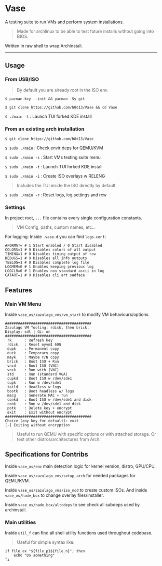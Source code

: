 # Vase

A testing suite to run VMs and perform system installations.
> Made for archlinux to be able to test future installs without going into BIOS.

Written in raw shell to wrap Archinstall.

---

## Usage

### From USB/ISO

> By default you are already root in the ISO env.

`$ pacman-key --init && pacman -Sy git`

`$ git clone https://github.com/h8d13/Vase && cd Vase`

`$ ./main -t` : Launch TUI forked KDE install

### From an existing arch installation

`$ git clone https://github.com/h8d13/Vase`

`$ sudo ./main`    : Check envir deps for QEMU/KVM

`$ sudo ./main -s` : Start VMs testing suite menu

`$ sudo ./main -t` : Launch TUI forked KDE install

`$ sudo ./main -i` : Create ISO overlays w RELENG

> Includes the TUI inside the ISO directly by default

`$ sudo ./main -r` : Reset logs, log settings and rcw

### Settings

In project root, `...` file contains every single configuration constants.
> VM Config, paths, custom names, etc...

For logging: Inside `.vase.d` you can find `logs.conf`:
```
#FORMAT= # 1 Start enabled / 0 Start disabled
COLORS=1 # 0 Disables colors of all output
TIMING=1 # 0 Disables timing output of rcw
DEBUGS=1 # 0 Disables all info outputs
TEELOG=1 # 0 Disables complete log file
LOGMEM=0 # 1 Enables keeping previous log
LOGCLR=0 # 1 Enables non standard ascii in log
CATART=1 # 0 Disables cli art sadface
```

## Features

### Main VM Menu

Inside `vase_os/zazulago_vms/vm_start` to modify VM behaviours/options.

```
########################################
Zazulago VM Tooling: rdisk, then brick.
Display: sdl | GL: on
########################################
 rk      : Refresh key
 rdisk   : Reset myvm1 60G
 dupk    : Permanent copy
 duck    : Temporary copy
 mayk    : Maybe Y/N copy
 brick   : Boot ISO + Run
 vncd    : Boot ISO (VNC)
 vnck    : Run with (VNC)
 std     : Run (standard VGA)
 cupkd   : Boot ISO w /dev/sde1
 cupk    : Run w /dev/sde1
 taild   : Headless w logs
 bootk   : Boot headless w/ logs
 macg    : Generate MAC + run
 conkd   : Boot ISO w /dev/sde1 and disk
 conk    : Run w /dev/sde1 and disk
 potk    : Delete key + encrypt
 exit    : Exit without encrypt
########################################
Choice (any key for default): exit
[-] Exiting without encryption
```

> Useful to run QEMU with specific options or with attached storage. Or test other distros/architectures from Arch.

## Specifications for Contribs

Inside `vase_os/env` main detection logic for kernel version, distro, GPU/CPU.

Inside `vase_os/zazulago_vms/setup_arch` for needed packages for QEMU/KVM.

Inside `vase_os/zazulago_vms/iso_mod` to create custom ISOs. And inside `vase_os/hade_box` to change overlay files/installer.

Inside `vase_os/hade_box/altodeps` to see check all subdeps used by archinstall.

### Main utilities

Inside `util_f` can find all shell utility functions used throughout codebase.

> Useful for simple syntax like:
```
if file_ex "${file_p}${file_n}"; then
    echo "Do something"
fi
```
